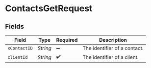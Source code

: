 # ContactsGetRequest


## Fields

| Field                        | Type                         | Required                     | Description                  |
| ---------------------------- | ---------------------------- | ---------------------------- | ---------------------------- |
| `xContactID`                 | *String*                     | :heavy_minus_sign:           | The identifier of a contact. |
| `clientId`                   | *String*                     | :heavy_check_mark:           | The identifier of a client.  |